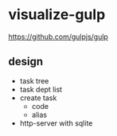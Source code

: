 # visualize-gulp

https://github.com/gulpjs/gulp

## design

- task tree
- task dept list
- create task
  - code
  - alias
- http-server with sqlite